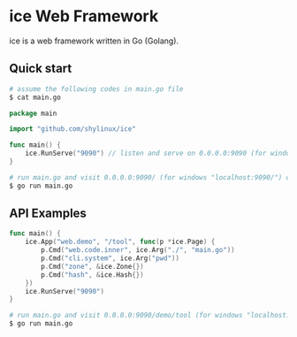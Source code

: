 # ice Web Framework
ice is a web framework written in Go (Golang). 

## Quick start

```sh
# assume the following codes in main.go file
$ cat main.go
```

```go
package main

import "github.com/shylinux/ice"

func main() {
	ice.RunServe("9090") // listen and serve on 0.0.0.0:9090 (for windows "localhost:9090")
}
```

```sh
# run main.go and visit 0.0.0.0:9090/ (for windows "localhost:9090/") on browser
$ go run main.go
```

## API Examples

```go
func main() {
	ice.App("web.demo", "/tool", func(p *ice.Page) {
		p.Cmd("web.code.inner", ice.Arg("./", "main.go"))
		p.Cmd("cli.system", ice.Arg("pwd"))
		p.Cmd("zone", &ice.Zone{})
		p.Cmd("hash", &ice.Hash{})
	})
	ice.RunServe("9090")
}
```

```sh
# run main.go and visit 0.0.0.0:9090/demo/tool (for windows "localhost:9090/demo/tool") on browser
$ go run main.go
```

